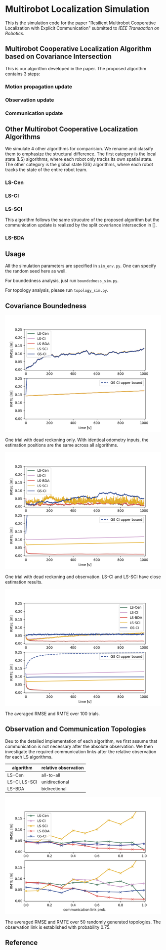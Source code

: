 # Multirobot Localization Simulation

This is the simulation code for the paper "Resilient Multirobot Cooperative Localization with Explicit Communication" submitted to *IEEE Transaction on Robotics*.



## Multirobot Cooperative Localization Algorithm based on Covariance Intersection

This is our algorithm developed in the paper. The proposed algorithm contains 3 steps:

### Motion propagation update

### Observation update

### Communication update



## Other Multirobot Cooperative Localization Algorithms

We simulate 4 other algorithms for comparision. We rename and classify them to emphasize the structural difference. The first category is the local state (LS) algorithms, where each robot only tracks its own spatial state. The other category is the global state (GS) algorithms, where each robot tracks the state of the entire robot team.

### LS-Cen

### LS-CI

### LS-SCI

This algorithm follows the same strucutre of the proposed algorithm but the communication update is realized by the split covariance intersection in [].

### LS-BDA




## Usage

All the simulation parameters are specified in `sim_env.py`. One can specify the random seed here as well.

For boundedness analysis, just run `boundedness_sim.py`.

For topology analysis, please run `topology_sim.py`.



## Covariance Boundedness

![](boundedness_result/performance_dr.png)

One trial with dead reckoning only. With identical odometry inputs, the estimation positions are the same across all algorithms.

![](boundedness_result/performance_obs.png)

One trial with dead reckoning and observation. LS-CI and LS-SCI have close estimation results.


![](boundedness_result/performance.png)

The averaged RMSE and RMTE over 100 trials.


## Observation and Communication Topologies

Deu to the detailed implementation of each algorithm, we first assume that communication is not necessary after the absolute observation. We then investigate the required communication links after the relative observation for each LS algorithms. 

algorithm   | relative observation 
------------ | ------------- 
LS\-Cen | all\-to\-all
LS\-CI, LS\-SCI | unidirectional
LS\-BDA | bidirectional

![](topology_result/topology.png)

The averaged RMSE and RMTE over 50 randomly generated topologies. The observation link is established with probability 0.75.


## Reference